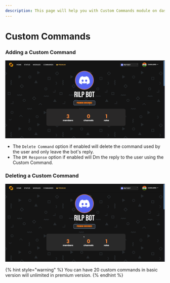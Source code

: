 ```yaml
---
description: This page will help you with Custom Commands module on dashboard
---
```


# Custom Commands

### Adding a Custom Command

![Adding a Custom Command](../../.gitbook/assets/add.gif)

* The `Delete Command` option if enabled will delete the command used by the user and only leave the bot's reply.
* The `DM Response` option if enabled will Dm the reply to the user using the Custom Command.

### Deleting a Custom Command

![Deleting a Custom Command](../../.gitbook/assets/del.gif)

{% hint style="warning" %}
You can have 20 custom commands in basic version will unlimited in premium version.
{% endhint %}
